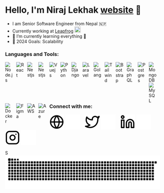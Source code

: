 # Hello, I'm Niraj Lekhak [website][website] 👋

- I am Senior Software Engineer from Nepal 🇳🇵
- Currently working at [Leapfrog][leapfrog] <img src='https://avatars.githubusercontent.com/u/3176020?s=200&v=4' width='20' height='20' />
- 🌱 I’m currently learning everything 🤣
- 🥅 2024 Goals: Scalability

### Languages and Tools:

<img align="left" alt="Node.js" width="26px" src="https://cdn.jsdelivr.net/gh/devicons/devicon/icons/nodejs/nodejs-original.svg" style="padding-right:10px;" />

<img align="left" alt="React" width="26px" src="https://cdn.jsdelivr.net/gh/devicons/devicon/icons/react/react-original.svg" style="padding-right:10px;" />

<img align="left" alt="Nestjs" width="26px" src="https://cdn.jsdelivr.net/gh/devicons/devicon@latest/icons/nestjs/nestjs-original.svg" style="padding-right:10px;" />
          

<img align="left" alt="Nestjs" width="26px" src="https://cdn.jsdelivr.net/gh/devicons/devicon/icons/typescript/typescript-original.svg" style="padding-right:10px;" />

<img align="left" alt="Vuejs" width="26px" src="https://cdn.jsdelivr.net/gh/devicons/devicon/icons/vuejs/vuejs-original.svg" style="padding-right:10px;" />

<img align="left" alt="Python" width="26px" src="https://cdn.jsdelivr.net/gh/devicons/devicon/icons/python/python-original.svg" style="padding-right:10px;" />

<img align="left" alt="Django" width="26px" src="https://cdn.jsdelivr.net/gh/devicons/devicon/icons/django/django-plain.svg" style="padding-right:10px;" />

<img src="https://cdn.jsdelivr.net/gh/devicons/devicon@latest/icons/laravel/laravel-original-wordmark.svg" align="left" alt="Laravel" width="26px"  style="padding-right:10px;" />     

<img align="left" alt="Golang" width="26px" src="https://cdn.jsdelivr.net/gh/devicons/devicon/icons/go/go-original-wordmark.svg" style="padding-right:10px;" />

<img align="left" alt="Tailwind" width="26px" src="https://cdn.jsdelivr.net/gh/devicons/devicon@latest/icons/tailwindcss/tailwindcss-original-wordmark.svg" style="padding-right:10px;" />

<img align="left" alt="Bootstrap" width="26px" src="https://cdn.jsdelivr.net/gh/devicons/devicon/icons/bootstrap/bootstrap-original.svg" style="padding-right:10px;" />

<img align="left" alt="GraphQL" width="26px" src="https://cdn.jsdelivr.net/gh/devicons/devicon/icons/graphql/graphql-plain.svg" style="padding-right:10px;" />

<img align="left" alt="Postgres" width="26px" src="https://cdn.jsdelivr.net/gh/devicons/devicon/icons/postgresql/postgresql-plain.svg" style="padding-right:10px;" />

<img align="left" alt="MongoDB" width="26px" src="https://cdn.jsdelivr.net/gh/devicons/devicon/icons/mongodb/mongodb-original.svg" style="padding-right:10px;" />

<img align="left" alt="MySQL" width="26px" src="https://cdn.jsdelivr.net/gh/devicons/devicon/icons/mysql/mysql-original.svg" style="padding-right:10px;" />

<img align="left" alt="Docker" width="26px" src="https://cdn.jsdelivr.net/gh/devicons/devicon/icons/docker/docker-original.svg" style="padding-right:10px;" />


<img align="left" alt="Figma" width="26px" src="https://cdn.jsdelivr.net/gh/devicons/devicon/icons/figma/figma-original.svg" style="padding-right:10px;" />

<img align="left" alt="AWS" width="26px" src="https://cdn.jsdelivr.net/gh/devicons/devicon@latest/icons/amazonwebservices/amazonwebservices-original-wordmark.svg" style="padding-right:10px;" />

<img align="left" alt="Azure" width="26px" src="https://cdn.jsdelivr.net/gh/devicons/devicon@latest/icons/azure/azure-original.svg" style="padding-right:10px;" />

<br />
<br />

### Connect with me:

[![website](./img/globe-light.svg)](https://nirajlekhak.com#gh-light-mode-only)
[![website](./img/globe-dark.svg)](https://nirajlekhak.com#gh-dark-mode-only)
&nbsp;&nbsp;
[![website](./img/twitter-light.svg)](https://twitter.com/lekhakhimself#gh-light-mode-only)
[![website](./img/twitter-dark.svg)](https://twitter.com/lekhakhimself#gh-dark-mode-only)
&nbsp;&nbsp;
[![website](./img/linkedin-light.svg)](https://linkedin.com/in/lekhakhimself#gh-light-mode-only)
[![website](./img/linkedin-dark.svg)](https://linkedin.com/in/lekhakhimself#gh-dark-mode-only)
&nbsp;&nbsp;
[![website](./img/instagram-light.svg)](https://instagram.com/lekhakhimself#gh-light-mode-only)
[![website](./img/instagram-dark.svg)](https://instagram.com/lekhakhimself#gh-dark-mode-only)

S
![Snake animation](https://raw.githubusercontent.com/nrajlekhak/nrajlekhak/output/github-snake-dark.svg)



<!-- <p align="center"><p align="center"> <img src="https://komarev.com/ghpvc/?username=nrajlekhak&style=for-the-badge" alt="nrajlekhak"/> -->

[website]: https://nirajlekhak.com
[leapfrog]: https://www.lftechnology.com/
[twitter]: https://twitter.com/lekhakhimself
[instagram]: https://instagram.com/lekhakhimself
[linkedin]: https://linkedin.com/in/lekhakhimself
